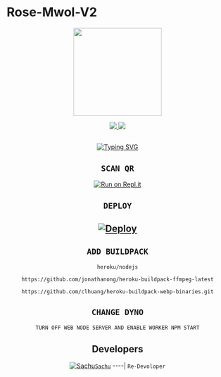# Rose-Mwol-V2

<div align="center">
  <img border-radius: 15px src="https://i.imgur.com/ku3AeLc.jpg" width="200" height="200"/>

<p align="center">
  <a href="https://instagram.com/sachu.modder"><img src="https://img.shields.io/badge/Instagram-E4405F?style=for-the-badge&logo=instagram&logoColor=white"/> 
  <a href="https://wa.me/919744933034"><img src="https://img.shields.io/badge/WhatsApp-25D366?style=for-the-badge&logo=whatsapp&logoColor=white" />
</p>

## <!-- Typing SVG -->
<p align="center">
        <img
        src="https://readme-typing-svg.herokuapp.com?size=30&width=800&lines=Rose+Mwol+V2+Is+A+Modified+Version+Of....;Haruka+By+Zeeone-Ofc...........;We+Have+Cloned+The+Project+And+Added.......;Some+More+Things........"
            alt="Typing SVG"
        />
    </a>
</p>
  
## `SCAN QR`

[![Run on Repl.it](https://repl.it/badge/github/quiec/whatsAlfa)](https://replit.com/@Sachu-Settan/Rose-Mwol-Qr-test)

## `DEPLOY`

[![Deploy](https://www.herokucdn.com/deploy/button.svg)](https://heroku.com/deploy?template=https://github.com/Sachu-Settan/Rose-Mwol-V2) 
----------


## `ADD BUILDPACK`

```
heroku/nodejs
```
```
https://github.com/jonathanong/heroku-buildpack-ffmpeg-latest
```
```
https://github.com/clhuang/heroku-buildpack-webp-binaries.git
```

## `CHANGE DYNO`

`TURN OFF WEB NODE SERVER AND ENABLE WORKER NPM START`

## Developers
  <div align="center">
  
  [![Sachu](https://telegra.ph/file/c6581a99933c5776d65d0.jpg)](https://github.com/Sachu-Settan/)[`Sachu`](https://github.com/Sachu)
----|
   `Re-Devoloper`
    
  </div>
